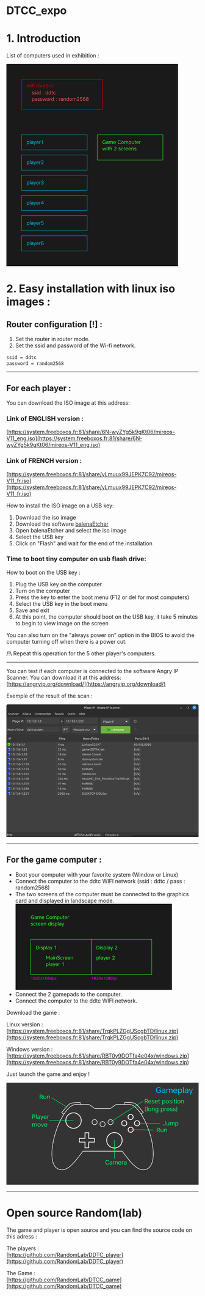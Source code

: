 # DTCC_expo

# 1. Introduction

List of computers used in exhibition :

![map of computers](./map/map.png)


# 2. Easy installation with linux iso images : 
## Router configuration [!] :

1. Set the router in router mode.
2. Set the ssid and password of the Wi-fi network.
```
ssid = ddtc
password = random2568
```

---

## For each player :
You can download the ISO image at this address:

### Link of ENGLISH version :
[https://system.freeboxos.fr:81/share/6N-wyZYg5k9gKt06/mireos-V11_eng.iso](https://system.freeboxos.fr:81/share/6N-wyZYg5k9gKt06/mireos-V11_eng.iso)

### Link of FRENCH version :
[https://system.freeboxos.fr:81/share/yLmuux99JEPK7C92/mireos-V11_fr.iso](https://system.freeboxos.fr:81/share/yLmuux99JEPK7C92/mireos-V11_fr.iso)

How to install the ISO image on a USB key:

1. Download the iso image
2. Download the software [balenaEtcher](https://www.balena.io/etcher/)
3. Open balenaEtcher and select the iso image
4. Select the USB key
5. Click on "Flash" and wait for the end of the installation
  
  
### Time to boot tiny computer on usb flash drive:  
How to boot on the USB key :

1. Plug the USB key on the computer
2. Turn on the computer
3. Press the key to enter the boot menu (F12 or del for most computers)
4. Select the USB key in the boot menu
5. Save and exit
6. At this point, the computer should boot on the USB key, it take 5 minutes to begin to view image on the screen

You can also turn on the "always power on" option in the BIOS to avoid the computer turning off when there is a power cut.

/!\ Repeat this operation for the 5 other player's computers.

---

You can test if each computer is connected to the software Angry IP Scanner. You can download it at this address:
[https://angryip.org/download/](https://angryip.org/download/)
  

Exemple of the result of the scan :

![angrip scanner](./map/angryIp.png)

---

## For the game computer :

- Boot your computer with your favorite system (Window or Linux)
- Connect the computer to the ddtc WIFI network (ssid : ddtc / pass : random2568)
- The two screens of the computer must be connected to the graphics card and displayed in landscape mode.
![Game Computer display](./map/display.png)
- Connect the 2 gamepads to the computer.
- Connect the computer to the ddtc WIFI network.

Download the game : 

Linux version :  
[https://system.freeboxos.fr:81/share/TrqkPLZGgUScgbTD/linux.zip](https://system.freeboxos.fr:81/share/TrqkPLZGgUScgbTD/linux.zip)

Windows version :  
[https://system.freeboxos.fr:81/share/RBT0y9DOTfa4e04x/windows.zip](https://system.freeboxos.fr:81/share/RBT0y9DOTfa4e04x/windows.zip)

Just launch the game and enjoy !

![manette](./map/manette.png)

---

# Open source Random(lab)

The game and player is open source and you can find the source code on this adress :

The players :  
[https://github.com/RandomLab/DDTC_player](https://github.com/RandomLab/DDTC_player)

The Game :  
[https://github.com/RandomLab/DTCC_game](https://github.com/RandomLab/DTCC_game)